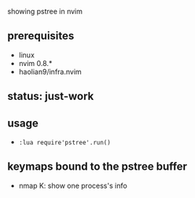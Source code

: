 showing pstree in nvim

## prerequisites
* linux
* nvim 0.8.*
* haolian9/infra.nvim

## status: just-work

## usage
* `:lua require'pstree'.run()`

## keymaps bound to the pstree buffer
* nmap K: show one process's info
